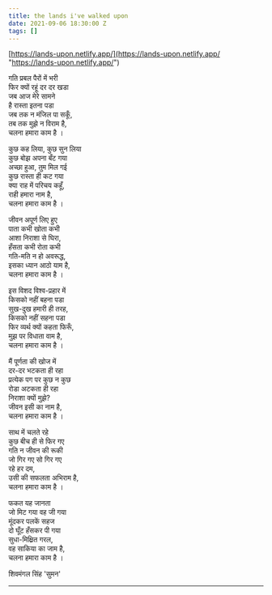```yaml
---
title: the lands i've walked upon
date: 2021-09-06 18:30:00 Z
tags: []
---
```


[https://lands-upon.netlify.app/](https://lands-upon.netlify.app/ "https://lands-upon.netlify.app/")

गति प्रबल पैरों में भरी  
फिर क्यों रहूं दर दर खडा  
जब आज मेरे सामने  
है रास्ता इतना पडा  
जब तक न मंजिल पा सकूँ,  
तब तक मुझे न विराम है,  
चलना हमारा काम है ।

कुछ कह लिया, कुछ सुन लिया  
कुछ बोझ अपना बँट गया  
अच्छा हुआ, तुम मिल गई  
कुछ रास्ता ही कट गया  
क्या राह में परिचय कहूँ,  
राही हमारा नाम है,  
चलना हमारा काम है ।

जीवन अपूर्ण लिए हुए  
पाता कभी खोता कभी  
आशा निराशा से घिरा,  
हँसता कभी रोता कभी  
गति-मति न हो अवरूद्ध,  
इसका ध्यान आठो याम है,  
चलना हमारा काम है ।

इस विशद विश्व-प्रहार में  
किसको नहीं बहना पडा  
सुख-दुख हमारी ही तरह,  
किसको नहीं सहना पडा  
फिर व्यर्थ क्यों कहता फिरूँ,  
मुझ पर विधाता वाम है,  
चलना हमारा काम है ।

मैं पूर्णता की खोज में  
दर-दर भटकता ही रहा  
प्रत्येक पग पर कुछ न कुछ  
रोडा अटकता ही रहा  
निराशा क्यों मुझे?  
जीवन इसी का नाम है,  
चलना हमारा काम है ।

साथ में चलते रहे  
कुछ बीच ही से फिर गए  
गति न जीवन की रूकी  
जो गिर गए सो गिर गए  
रहे हर दम,  
उसी की सफलता अभिराम है,  
चलना हमारा काम है ।

फकत यह जानता  
जो मिट गया वह जी गया  
मूंदकर पलकें सहज  
दो घूँट हँसकर पी गया  
सुधा-मिक्ष्रित गरल,  
वह साकिया का जाम है,  
चलना हमारा काम है ।

शिवमंगल सिंह 'सुमन'

***